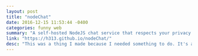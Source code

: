 ```yaml
---
layout: post
title: "nodeChat"
date: 2016-12-15 11:53:44 -0400
categories: funny web
summary: "A self-hosted NodeJS chat service that respects your privacy!"
link: "https://h313.github.io/nodeChat/"
desc: "This was a thing I made because I needed something to do. It's an anonymous chat client written with MongoDB, Express, AngularJS, and NodeJS. All messages are deleted after 10 minutes. Anyone can chat with any "handle"."
---
```

